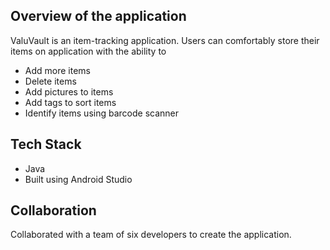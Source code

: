 ## Overview of the application
ValuVault is an item-tracking application. Users can comfortably store their items on application with the ability to 
* Add more items
* Delete items
* Add pictures to items
* Add tags to sort items
* Identify items using barcode scanner

## Tech Stack
* Java
* Built using Android Studio

## Collaboration
Collaborated with a team of six developers to create the application.
